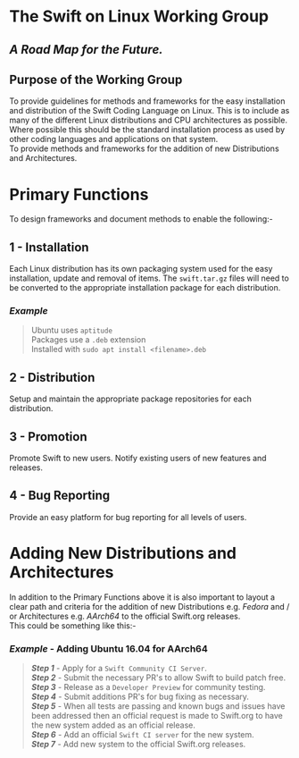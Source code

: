 # The Swift on Linux Working Group
## *A Road Map for the Future.*
## Purpose of the Working Group
To provide guidelines for methods and frameworks for the easy installation and distribution of the Swift Coding Language on Linux. This is to include as many of the different Linux distributions and CPU architectures as possible. Where possible this should be the standard installation process as used by other coding languages and applications on that system.  
To provide methods and frameworks for the addition of new Distributions and Architectures.

# Primary Functions
To design frameworks and document methods to enable the following:-
## **1 - Installation**
Each Linux distribution has its own packaging system used for the easy installation, update and removal of items. The `swift.tar.gz` files will need to be converted to the appropriate installation package for each distribution.
### *Example*
>Ubuntu uses `aptitude`  
Packages use a `.deb` extension  
Installed with `sudo apt install <filename>.deb`

## **2 - Distribution**
Setup and maintain the appropriate package repositories for each distribution.

## **3 - Promotion**
Promote Swift to new users.
Notify existing users of new features and releases.

## **4 - Bug Reporting**
Provide an easy platform for bug reporting for all levels of users.

# Adding New Distributions and Architectures
In addition to the Primary Functions above it is also important to layout a clear path and criteria for the addition of new Distributions e.g. *Fedora* and / or Architectures e.g. *AArch64* to the official Swift.org releases.  
This could be something like this:-

### *Example* - Adding Ubuntu 16.04 for AArch64
>***Step 1*** - Apply for a `Swift Community CI Server`.  
***Step 2*** - Submit the necessary PR's to allow Swift to build patch free.  
***Step 3*** - Release as a `Developer Preview` for community testing.  
***Step 4*** - Submit additions PR's for bug fixing as necessary.  
***Step 5*** - When all tests are passing and known bugs and issues have been addressed then an official request is made to Swift.org to have the new system added as an official release.  
***Step 6*** - Add an official `Swift CI server` for the new system.  
***Step 7*** - Add new system to the official Swift.org releases.

